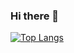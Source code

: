 ### Hi there 👋

[![Top Langs](https://github-readme-stats.vercel.app/api/top-langs/?username=nikolagavranovic&layout=compact&nikolagavranovic/scada-app)](https://github.com/nikolagavranoivc/github-readme-stats)

<!--
**nikolagavranovic/nikolagavranovic** is a ✨ _special_ ✨ repository because its `README.md` (this file) appears on your GitHub profile.


Here are some ideas to get you started:

- 🔭 I’m currently working on ...
- 🌱 I’m currently learning ...
- 👯 I’m looking to collaborate on ...
- 🤔 I’m looking for help with ...
- 💬 Ask me about ...
- 📫 How to reach me: ...
- 😄 Pronouns: ...
- ⚡ Fun fact: ...
-->
